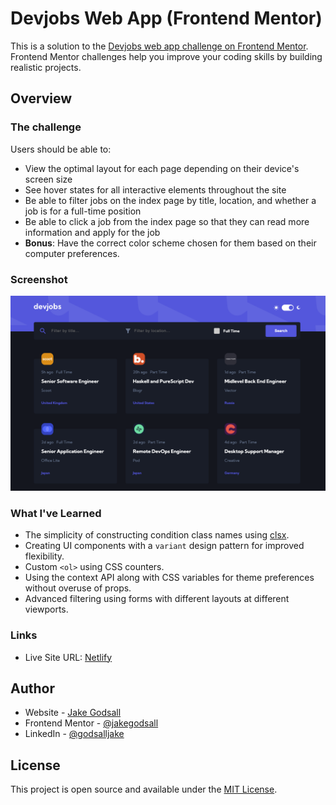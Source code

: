 # Devjobs Web App (Frontend Mentor)

This is a solution to the [Devjobs web app challenge on Frontend Mentor](https://www.frontendmentor.io/challenges/devjobs-web-app-HuvC_LP4l). Frontend Mentor challenges help you improve your coding skills by building realistic projects.

## Overview

### The challenge

Users should be able to:

- View the optimal layout for each page depending on their device's screen size
- See hover states for all interactive elements throughout the site
- Be able to filter jobs on the index page by title, location, and whether a job is for a full-time position
- Be able to click a job from the index page so that they can read more information and apply for the job
- **Bonus**: Have the correct color scheme chosen for them based on their computer preferences.

### Screenshot

![](./finished/desktop-screenshot.png)

### What I've Learned

- The simplicity of constructing condition class names using [clsx](https://www.npmjs.com/package/clsx).
- Creating UI components with a `variant` design pattern for improved flexibility.
- Custom `<ol>` using CSS counters.
- Using the context API along with CSS variables for theme preferences without overuse of props.
- Advanced filtering using forms with different layouts at different viewports.

### Links

- Live Site URL: [Netlify](https://jakegodsall-devjobs-web-app.netlify.app/)

## Author

- Website - [Jake Godsall](https://jakegodsall.com)
- Frontend Mentor - [@jakegodsall](https://www.frontendmentor.io/profile/jakegodsall)
- LinkedIn - [@godsalljake](https://www.linkedin.com/in/godsalljake/)

## License

This project is open source and available under the [MIT License](https://github.com/jakegodsall/fm-advice-generator/blob/main/LICENSE).
